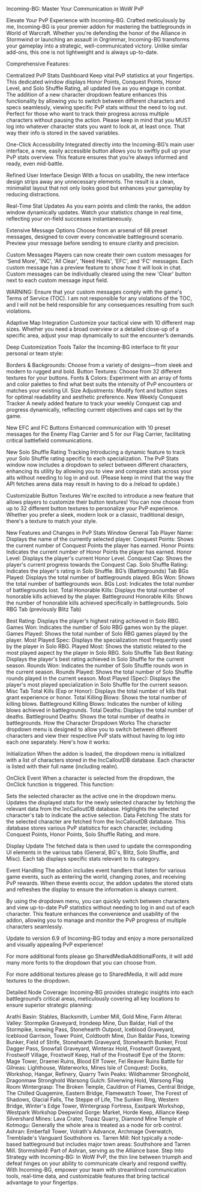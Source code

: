 Incoming-BG: Master Your Communication in WoW PvP

 

Elevate Your PvP Experience with Incoming-BG. Crafted meticulously by me, Incoming-BG is your premier addon for mastering the battlegrounds in World of Warcraft. Whether you're defending the honor of the Alliance in Stormwind or launching an assault in Orgrimmar, Incoming-BG transforms your gameplay into a strategic, well-communicated victory. Unlike similar add-ons, this one is not lightweight and is always up-to-date. 

 

Comprehensive Features:
 

Centralized PvP Stats Dashboard
Keep vital PvP statistics at your fingertips. This dedicated window displays Honor Points, Conquest Points, Honor Level, and Solo Shuffle Rating, all updated live as you engage in combat. The addition of a new character dropdown feature enhances this functionality by allowing you to switch between different characters and specs seamlessly, viewing specific PvP stats without the need to log out. Perfect for those who want to track their progress across multiple characters without pausing the action. Please keep in mind that you MUST log into whatever character stats you want to look at, at least once. That way their info is stored in the saved variables.

 

One-Click Accessibility
Integrated directly into the Incoming-BG’s main user interface, a new, easily accessible button allows you to swiftly pull up your PvP stats overview. This feature ensures that you’re always informed and ready, even mid-battle.

 

Refined User Interface Design
With a focus on usability, the new interface design strips away any unnecessary elements. The result is a clean, minimalist layout that not only looks good but enhances your gameplay by reducing distractions.

 

Real-Time Stat Updates
As you earn points and climb the ranks, the addon window dynamically updates. Watch your statistics change in real time, reflecting your on-field successes instantaneously.

 

Extensive Message Options
Choose from an arsenal of 68 preset messages, designed to cover every conceivable battleground scenario. Preview your message before sending to ensure clarity and precision.

 

Custom Messages
Players can now create their own custom messages for 'Send More', 'INC', 'All Clear', 'Need Heals', 'EFC', and 'FC' messages. Each custom message has a preview feature to show how it will look in chat. Custom messages can be individually cleared using the new 'Clear' button next to each custom message input field.

WARNING: Ensure that your custom messages comply with the game's Terms of Service (TOC). I am not responsible for any violations of the TOC, and I will not be held responsible for any consequences resulting from such violations.

 

Adaptive Map Integration
Customize your tactical view with 10 different map sizes. Whether you need a broad overview or a detailed close-up of a specific area, adjust your map dynamically to suit the encounter’s demands.

 

Deep Customization Tools
Tailor the Incoming-BG interface to fit your personal or team style:

Borders & Backgrounds: Choose from a variety of designs—from sleek and modern to rugged and bold.
Button Textures: Choose from 32 different textures for your buttons.
Fonts & Colors: Experiment with an array of fonts and color palettes to find what best suits the intensity of PvP encounters or matches your existing UI.
Size Adjustments: Modify font and button sizes for optimal readability and aesthetic preference.
New Weekly Conquest Tracker
A newly added feature to track your weekly Conquest cap and progress dynamically, reflecting current objectives and caps set by the game.

 

New EFC and FC Buttons
Enhanced communication with 10 preset messages for the Enemy Flag Carrier and 5 for our Flag Carrier, facilitating critical battlefield communications.

 

New Solo Shuffle Rating Tracking
Introducing a dynamic feature to track your Solo Shuffle rating specific to each specialization. The PvP Stats window now includes a dropdown to select between different characters, enhancing its utility by allowing you to view and compare stats across your alts without needing to log in and out. (Please keep in mind that the way the API fetches arena data may result in having to do a /reload to update.)

 

Customizable Button Textures
We're excited to introduce a new feature that allows players to customize their button textures! You can now choose from up to 32 different button textures to personalize your PvP experience. Whether you prefer a sleek, modern look or a classic, traditional design, there's a texture to match your style.

 

New Features and Changes in PvP Stats Window
General Tab
Player Name: Displays the name of the currently selected player.
Conquest Points: Shows the current number of Conquest Points the player has earned.
Honor Points: Indicates the current number of Honor Points the player has earned.
Honor Level: Displays the player's current Honor Level.
Conquest Cap: Shows the player's current progress towards the Conquest Cap.
Solo Shuffle Rating: Indicates the player's rating in Solo Shuffle.
BG’s (Battlegrounds) Tab
BGs Played: Displays the total number of battlegrounds played.
BGs Won: Shows the total number of battlegrounds won.
BGs Lost: Indicates the total number of battlegrounds lost.
Total Honorable Kills: Displays the total number of honorable kills achieved by the player.
Battleground Honorable Kills: Shows the number of honorable kills achieved specifically in battlegrounds.
Solo RBG Tab (previously Blitz Tab)

Best Rating: Displays the player's highest rating achieved in Solo RBG.
Games Won: Indicates the number of Solo RBG games won by the player.
Games Played: Shows the total number of Solo RBG games played by the player.
Most Played Spec: Displays the specialization most frequently used by the player in Solo RBG.
Played Most: Shows the statistic related to the most played aspect by the player in Solo RBG.
Solo Shuffle Tab
Best Rating: Displays the player's best rating achieved in Solo Shuffle for the current season.
Rounds Won: Indicates the number of Solo Shuffle rounds won in the current season.
Rounds Played: Shows the total number of Solo Shuffle rounds played in the current season.
Most Played (Spec): Displays the player's most played specialization in Solo Shuffle for the current season.
Misc Tab
Total Kills (Exp or Honor): Displays the total number of kills that grant experience or honor.
Total Killing Blows: Shows the total number of killing blows.
Battleground Killing Blows: Indicates the number of killing blows achieved in battlegrounds.
Total Deaths: Displays the total number of deaths.
Battleground Deaths: Shows the total number of deaths in battlegrounds.
How the Character Dropdown Works
The character dropdown menu is designed to allow you to switch between different characters and view their respective PvP stats without having to log into each one separately. Here's how it works:

Initialization
When the addon is loaded, the dropdown menu is initialized with a list of characters stored in the IncCalloutDB database. Each character is listed with their full name (including realm).

 

OnClick Event
When a character is selected from the dropdown, the OnClick function is triggered. This function:

Sets the selected character as the active one in the dropdown menu.
Updates the displayed stats for the newly selected character by fetching the relevant data from the IncCalloutDB database.
Highlights the selected character's tab to indicate the active selection.
Data Fetching
The stats for the selected character are fetched from the IncCalloutDB database. This database stores various PvP statistics for each character, including Conquest Points, Honor Points, Solo Shuffle Rating, and more.

 

Display Update
The fetched data is then used to update the corresponding UI elements in the various tabs (General, BG's, Blitz, Solo Shuffle, and Misc). Each tab displays specific stats relevant to its category.

 

Event Handling
The addon includes event handlers that listen for various game events, such as entering the world, changing zones, and receiving PvP rewards. When these events occur, the addon updates the stored stats and refreshes the display to ensure the information is always current.

By using the dropdown menu, you can quickly switch between characters and view up-to-date PvP statistics without needing to log in and out of each character. This feature enhances the convenience and usability of the addon, allowing you to manage and monitor the PvP progress of multiple characters seamlessly.

Update to version 6.9 of Incoming-BG today and enjoy a more personalized and visually appealing PvP experience!

 

 For more additional fonts please go SharedMediaAdditionalFonts, it will add many more fonts to the dropdown that you can choose from.

For more additional textures please go to SharedMedia, it will add more textures to the dropdown.

 

 

Detailed Node Coverage: Incoming-BG provides strategic insights into each battleground’s critical areas, meticulously covering all key locations to ensure superior strategic planning:

Arathi Basin: Stables, Blacksmith, Lumber Mill, Gold Mine, Farm
Alterac Valley: Stormpike Graveyard, Irondeep Mine, Dun Baldar, Hall of the Stormpike, Icewing Pass, Stonehearth Outpost, Iceblood Graveyard, Iceblood Garrison, Tower Point, Coldtooth Mine, Dun Baldar Pass, Icewing Bunker, Field of Strife, Stonehearth Graveyard, Stonehearth Bunker, Frost Dagger Pass, Snowfall Graveyard, Winterax Hold, Frostwolf Graveyard, Frostwolf Village, Frostwolf Keep, Hall of the Frostwolf
Eye of the Storm: Mage Tower, Draenei Ruins, Blood Elf Tower, Fel Reaver Ruins
Battle for Gilneas: Lighthouse, Waterworks, Mines
Isle of Conquest: Docks, Workshop, Hangar, Refinery, Quarry
Twin Peaks: Wildhammer Stronghold, Dragonmaw Stronghold
Warsong Gulch: Silverwing Hold, Warsong Flag Room
Wintergrasp: The Broken Temple, Cauldron of Flames, Central Bridge, The Chilled Quagemire, Eastern Bridge, Flamewatch Tower, The Forest of Shadows, Glacial Falls, The Steppe of Life, The Sunken Ring, Western Bridge, Winter's Edge Tower, Wintergrasp Fortress, Eastpark Workshop, Westpark Workshop
Deepwind Gorge: Market, Horde Keep, Alliance Keep
Silvershard Mines: Lava Crater, Topaz Quarry, Diamond Mine
Temple of Kotmogu: Generally the whole area is treated as a node for orb control.
Ashran: Emberfall Tower, Volrath's Advance, Archmage Overwatch, Tremblade's Vanguard
Southshore vs. Tarren Mill: Not typically a node-based battleground but includes major town areas: Southshore and Tarren Mill.
Stormshield: Part of Ashran, serving as the Alliance base.
Step Into Strategy with Incoming-BG: In WoW PvP, the thin line between triumph and defeat hinges on your ability to communicate clearly and respond swiftly. With Incoming-BG, empower your team with streamlined communication tools, real-time data, and customizable features that bring tactical advantage to your fingertips.
